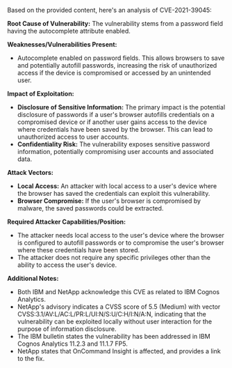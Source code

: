 Based on the provided content, here's an analysis of CVE-2021-39045:

**Root Cause of Vulnerability:**
The vulnerability stems from a password field having the autocomplete attribute enabled.

**Weaknesses/Vulnerabilities Present:**
- Autocomplete enabled on password fields. This allows browsers to save and potentially autofill passwords, increasing the risk of unauthorized access if the device is compromised or accessed by an unintended user.

**Impact of Exploitation:**
- **Disclosure of Sensitive Information:** The primary impact is the potential disclosure of passwords if a user's browser autofills credentials on a compromised device or if another user gains access to the device where credentials have been saved by the browser. This can lead to unauthorized access to user accounts.
- **Confidentiality Risk:** The vulnerability exposes sensitive password information, potentially compromising user accounts and associated data.

**Attack Vectors:**
- **Local Access:** An attacker with local access to a user's device where the browser has saved the credentials can exploit this vulnerability.
- **Browser Compromise:** If the user's browser is compromised by malware, the saved passwords could be extracted.

**Required Attacker Capabilities/Position:**
- The attacker needs local access to the user's device where the browser is configured to autofill passwords or to compromise the user's browser where these credentials have been stored.
- The attacker does not require any specific privileges other than the ability to access the user's device.

**Additional Notes:**
- Both IBM and NetApp acknowledge this CVE as related to IBM Cognos Analytics.
- NetApp's advisory indicates a CVSS score of 5.5 (Medium) with vector CVSS:3.1/AV:L/AC:L/PR:L/UI:N/S:U/C:H/I:N/A:N, indicating that the vulnerability can be exploited locally without user interaction for the purpose of information disclosure.
- The IBM bulletin states the vulnerability has been addressed in IBM Cognos Analytics 11.2.3 and 11.1.7 FP5.
- NetApp states that OnCommand Insight is affected, and provides a link to the fix.